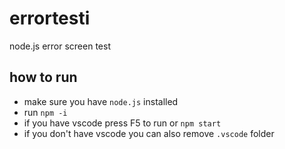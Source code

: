 # errortesti
node.js error screen test

## how to run
- make sure you have `node.js` installed
- run `npm -i`
- if you have vscode press F5 to run or `npm start`
- if you don't have vscode you can also remove `.vscode` folder
